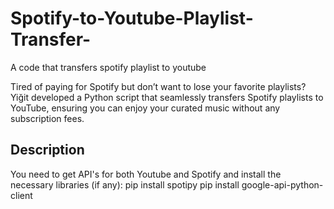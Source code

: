 # Spotify-to-Youtube-Playlist-Transfer-
A code that transfers spotify playlist to youtube

Tired of paying for Spotify but don’t want to lose your favorite playlists? Yiğit developed a Python script that seamlessly transfers Spotify playlists to YouTube, ensuring you can enjoy your curated music without any subscription fees.

## Description
You need to get API's for both Youtube and Spotify and install the necessary libraries (if any):
  pip install spotipy
  pip install google-api-python-client
